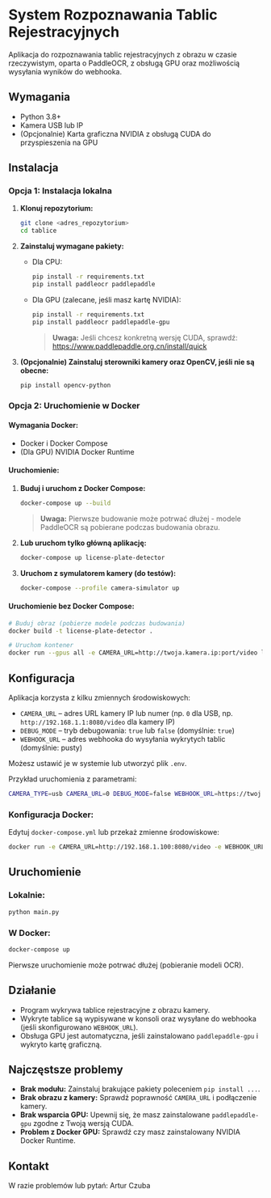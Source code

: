 # System Rozpoznawania Tablic Rejestracyjnych

Aplikacja do rozpoznawania tablic rejestracyjnych z obrazu w czasie rzeczywistym, oparta o PaddleOCR, z obsługą GPU oraz możliwością wysyłania wyników do webhooka.

## Wymagania
- Python 3.8+
- Kamera USB lub IP
- (Opcjonalnie) Karta graficzna NVIDIA z obsługą CUDA do przyspieszenia na GPU

## Instalacja

### Opcja 1: Instalacja lokalna

1. **Klonuj repozytorium:**
   ```bash
   git clone <adres_repozytorium>
   cd tablice
   ```

2. **Zainstaluj wymagane pakiety:**
   - Dla CPU:
     ```bash
     pip install -r requirements.txt
     pip install paddleocr paddlepaddle
     ```
   - Dla GPU (zalecane, jeśli masz kartę NVIDIA):
     ```bash
     pip install -r requirements.txt
     pip install paddleocr paddlepaddle-gpu
     ```
     > **Uwaga:**
     > Jeśli chcesz konkretną wersję CUDA, sprawdź: https://www.paddlepaddle.org.cn/install/quick

3. **(Opcjonalnie) Zainstaluj sterowniki kamery oraz OpenCV, jeśli nie są obecne:**
   ```bash
   pip install opencv-python
   ```

### Opcja 2: Uruchomienie w Docker

#### Wymagania Docker:
- Docker i Docker Compose
- (Dla GPU) NVIDIA Docker Runtime

#### Uruchomienie:

1. **Buduj i uruchom z Docker Compose:**
   ```bash
   docker-compose up --build
   ```
   > **Uwaga:** Pierwsze budowanie może potrwać dłużej - modele PaddleOCR są pobierane podczas budowania obrazu.

2. **Lub uruchom tylko główną aplikację:**
   ```bash
   docker-compose up license-plate-detector
   ```

3. **Uruchom z symulatorem kamery (do testów):**
   ```bash
   docker-compose --profile camera-simulator up
   ```

#### Uruchomienie bez Docker Compose:
```bash
# Buduj obraz (pobierze modele podczas budowania)
docker build -t license-plate-detector .

# Uruchom kontener
docker run --gpus all -e CAMERA_URL=http://twoja.kamera.ip:port/video license-plate-detector
```

## Konfiguracja

Aplikacja korzysta z kilku zmiennych środowiskowych:

- `CAMERA_URL` – adres URL kamery IP lub numer (np. `0` dla USB, np. `http://192.168.1.1:8080/video` dla kamery IP)
- `DEBUG_MODE` – tryb debugowania: `true` lub `false` (domyślnie: `true`)
- `WEBHOOK_URL` – adres webhooka do wysyłania wykrytych tablic (domyślnie: pusty)

Możesz ustawić je w systemie lub utworzyć plik `.env`.

Przykład uruchomienia z parametrami:
```bash
CAMERA_TYPE=usb CAMERA_URL=0 DEBUG_MODE=false WEBHOOK_URL=https://twoj.webhook.url python main.py
```

### Konfiguracja Docker:
Edytuj `docker-compose.yml` lub przekaż zmienne środowiskowe:
```bash
docker run -e CAMERA_URL=http://192.168.1.100:8080/video -e WEBHOOK_URL=https://twoj.webhook.url license-plate-detector
```

## Uruchomienie

### Lokalnie:
```bash
python main.py
```

### W Docker:
```bash
docker-compose up
```

Pierwsze uruchomienie może potrwać dłużej (pobieranie modeli OCR).

## Działanie
- Program wykrywa tablice rejestracyjne z obrazu kamery.
- Wykryte tablice są wypisywane w konsoli oraz wysyłane do webhooka (jeśli skonfigurowano `WEBHOOK_URL`).
- Obsługa GPU jest automatyczna, jeśli zainstalowano `paddlepaddle-gpu` i wykryto kartę graficzną.

## Najczęstsze problemy
- **Brak modułu:** Zainstaluj brakujące pakiety poleceniem `pip install ...`.
- **Brak obrazu z kamery:** Sprawdź poprawność `CAMERA_URL` i podłączenie kamery.
- **Brak wsparcia GPU:** Upewnij się, że masz zainstalowane `paddlepaddle-gpu` zgodne z Twoją wersją CUDA.
- **Problem z Docker GPU:** Sprawdź czy masz zainstalowany NVIDIA Docker Runtime.

## Kontakt
W razie problemów lub pytań: Artur Czuba